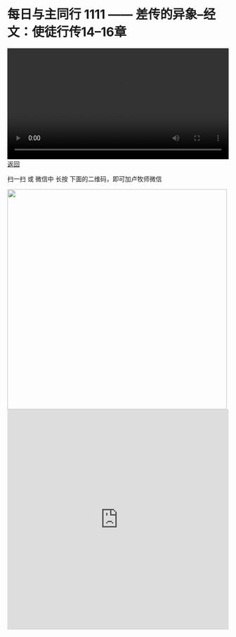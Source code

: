 # 每日与主同行 1111 —— 差传的异象–经文：使徒行传14–16章

<video width='100%' controls src='https://go2024.simai.life/api?redirect=https://r2.savefamily.net/@pastorpaulqiankunlu618/EtcC_ymMbhg.mp4?metric=PastorLu%26keyword=webpage%26type=video%26bot=26%26to=webpage'></video>
<a href='../daily.html'> 返回 </a>
<p>扫一扫 或 微信中 长按 下面的二维码，即可加卢牧师微信</p>
<img src='https://r2.savefamily.net/OVagt1.JPG' width='500px' />



<iframe width="100%" height="500" src="https://www.youtube.com/embed/EtcC_ymMbhg?si=zz5OCgHQvyW71w8c&amp;controls=0" title="YouTube video player" frameborder="0" allow="accelerometer; autoplay; clipboard-write; encrypted-media; gyroscope; picture-in-picture; web-share" referrerpolicy="strict-origin-when-cross-origin" allowfullscreen></iframe>